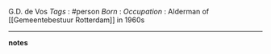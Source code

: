 G.D. de Vos
*Tags* : #person 
*Born* :
*Occupation* : Alderman of [[Gemeentebestuur Rotterdam]] in 1960s

---
**notes**